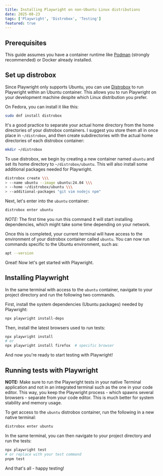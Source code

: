 ```yaml
---
title: Installing Playwright on non-Ubuntu Linux distributions
date: 2025-08-23
tags: ['Playwright', 'Distrobox', 'Testing']
featured: true
---
```


## Prerequisites

This guide assumes you have a container runtime like [Podman](https://podman.io/) (strongly recommended) or Docker already installed.

## Set up distrobox

Since Playwright only supports Ubuntu, you can use [Distrobox](https://distrobox.it/) to run Playwright within an Ubuntu container. This allows you to run Playwright on your development machine despite which Linux distribution you prefer.

On Fedora, you can install it like this:

```sh
sudo dnf install distrobox
```

It's a good practice to separate your actual home directory from the home directories of your distrobox containers. I suggest you store them all in once place in `~/distrobox`, and then create subdirectories with the actual home directories of each distrobox container:

```sh
mkdir ~/distrobox
```

To use distrobox, we begin by creating a new container named `ubuntu` and set its home directory to `~/distrobox/ubuntu`. This will also install some additional packages needed for Playwright.

```sh
distrobox create \\\
> --name ubuntu --image ubuntu:24.04 \\\
> --home ~/distrobox/ubuntu \\\
> --additional-packages "git vim nodejs npm"
```

Next, let's enter into the `ubuntu` container:

```sh
distrobox enter ubuntu
```

_NOTE:_ The first time you run this command it will start installing dependencies, which might take some time depending on your network.

Once this is completed, your current terminal will have access to the environment of your distrobox container called `ubuntu`. You can now run commands specific to the Ubuntu environment, such as:

```sh
apt --version
```

Great! Now let's get started with Playwright.

## Installing Playwright

In the same terminal with access to the `ubuntu` container, navigate to your project directory and run the following two commands.

First, install the system dependencies (Ubuntu packages) needed by Playwright:

```sh
npx playwright install-deps
```

Then, install the latest browsers used to run tests:

```sh
npx playwright install
# or
npx playwright install firefox 	# specific browser
```

And now you're ready to start testing with Playwright!

## Running tests with Playwright

**NOTE:** Make sure to run the Playwright tests in your native Terminal application and not in an integrated terminal such as the one in your code editor. This way, you keep the Playwright process - which spawns several browsers - separate from your code editor. This is much better for system stability and memory usage.

To get access to the `ubuntu` distrobox container, run the following in a new native terminal:

```sh
distrobox enter ubuntu
```

In the same terminal, you can then navigate to your project directory and run the tests:

```sh
npx playwright test
# or replace with your test command
pnpm test
```

And that's all - happy testing!
